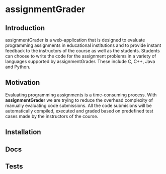 # assignmentGrader
## Introduction
assignmentGrader is a web-application that is designed to evaluate programming assignments in educational institutions and to provide instant feedback to the instructors of the course as well as the students. Students can choose to write the code for the assignment problems in a variety of languages supported by assignmentGrader. These include C, C++, Java and Python.

## Motivation
Evaluating programming assignments is a time-consuming process. With **assignmentGrader** we are trying to reduce the overhead complexity of manually evaluating code submissions. All the code submisions will be automatically compiled, executed and graded based on predefined test cases made by the instructors of the course.

## Installation

## Docs

## Tests




